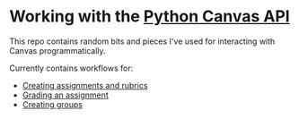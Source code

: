 # Working with the [Python Canvas API](https://canvasapi.readthedocs.io/en/stable/canvas-ref.html)

This repo contains random bits and pieces I've used for interacting with Canvas programmatically.

Currently contains workflows for:

- [Creating assignments and rubrics](create_assignment_and_rubric.ipynb)
- [Grading an assignment](grade_assignment.ipynb)
- [Creating groups](canvas_groups.py)